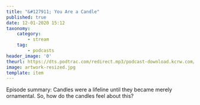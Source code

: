 ```yaml
---
title: "&#127911; You Are a Candle"
published: true
date: 12-01-2020 15:12
taxonomy:
    category:
        - stream
    tag:
        - podcasts
header_image: '0'
theurl: https://dts.podtrac.com/redirect.mp3/podcast-download.kcrw.com/kcrw/audio/podcast/etc/nw/KCRW-nocturne-you_are_a_candle-191210.mp3
image: artwork-resized.jpg
template: item
--- 
```

Episode summary: Candles were a lifeline until they became merely ornamental. So, how do the candles feel about this?
